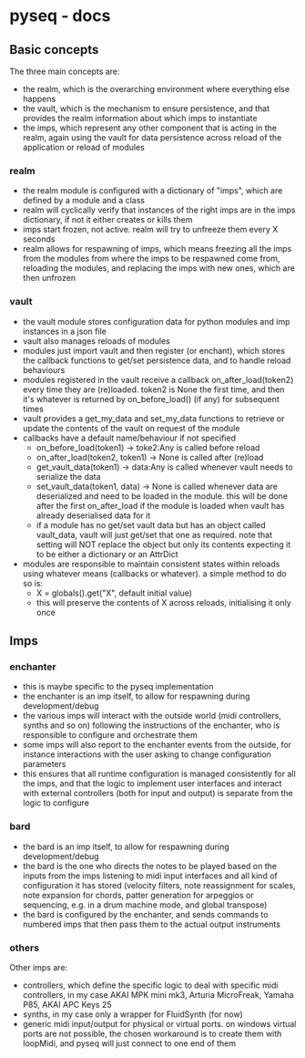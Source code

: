 # pyseq - docs

## Basic concepts
The three main concepts are:
- the realm, which is the overarching environment where everything else happens
- the vault, which is the mechanism to ensure persistence, and that provides the realm information about which imps to instantiate
- the imps, which represent any other component that is acting in the realm, again using the vault for data persistence across reload of the application or reload of modules

### realm
- the realm module is configured with a dictionary of "imps", which are defined by a module and a class
- realm will cyclically verify that instances of the right imps are in the imps dictionary, if not it either creates or kills them
- imps start frozen, not active. realm will try to unfreeze them every X seconds
- realm allows for respawning of imps, which means freezing all the imps from the modules from where the imps to be respawned come from, reloading the modules, and replacing the imps with new ones, which are then unfrozen

### vault
- the vault module stores configuration data for python modules and imp instances in a json file
- vault also manages reloads of modules
- modules just import vault and then register (or enchant), which stores the callback functions to get/set persistence data, and to handle reload behaviours
- modules registered in the vault receive a callback on_after_load(token2) every time they are (re)loaded. token2 is None the first time, and then it's whatever is returned by on_before_load() (if any) for subsequent times
- vault provides a get_my_data and set_my_data functions to retrieve or update the contents of the vault on request of the module
- callbacks have a default name/behaviour if not specified
  - on_before_load(token1) -> toke2:Any is called before reload
  - on_after_load(token2, token1) -> None is called after (re)load
  - get_vault_data(token1) -> data:Any is called whenever vault needs to serialize the data
  - set_vault_data(token1, data) -> None is called whenever data are deserialized and need to be loaded in the module. this will be done  after the first on_after_load if the module is loaded when vault has already deserialised data for it
  - if a module has no get/set vault data but has an object called vault_data, vault will just get/set that one as required. note that setting will NOT replace the object but only its contents expecting it to be either a dictionary or an AttrDict
- modules are responsible to maintain consistent states within reloads using whatever means (callbacks or whatever). a simple method to do so is:
  - X = globals().get("X", default initial value)
  - this will preserve the contents of X across reloads, initialising it only once

## Imps
### enchanter
- this is maybe specific to the pyseq implementation
- the enchanter is an imp itself, to allow for respawning during development/debug
- the various imps will interact with the outside world (midi controllers, synths and so on) following the instructions of the enchanter, who is responsible to configure and orchestrate them
- some imps will also report to the enchanter events from the outside, for instance interactions with the user asking to change configuration parameters
- this ensures that all runtime configuration is managed consistently for all the imps, and that the logic to implement user interfaces and interact with external controllers (both for input and output) is separate from the logic to configure

### bard
- the bard is an imp itself, to allow for respawning during development/debug
- the bard is the one who directs the notes to be played based on the inputs from the imps listening to midi input interfaces and all kind of configuration it has stored (velocity filters, note reassignment for scales, note expansion for chords, patter generation for arpeggios or sequencing, e.g. in a drum machine mode, and global transpose)
- the bard is configured by the enchanter, and sends commands to numbered imps that then pass them to the actual output instruments

### others
Other imps are:
- controllers, which define the specific logic to deal with specific midi controllers, in my case AKAI MPK mini mk3, Arturia MicroFreak, Yamaha P85, AKAI APC Keys 25
- synths, in my case only a wrapper for FluidSynth (for now)
- generic midi input/output for physical or virtual ports. on windows virtual ports are not possible, the chosen workaround is to create them with loopMidi, and pyseq will just connect to one end of them